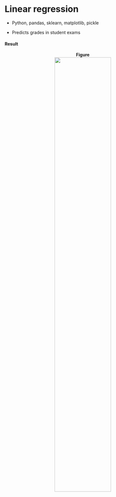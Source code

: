 # Linear regression

- Python, pandas, sklearn, matplotlib, pickle

- Predicts grades in student exams

#### Result
<p align="center">
<b>Figure</b><br>
<img width="60%" height="auto" src="https://i.gyazo.com/ced9de0d137d6278cee2f2bf36f6bd10.png"/>
</p>

